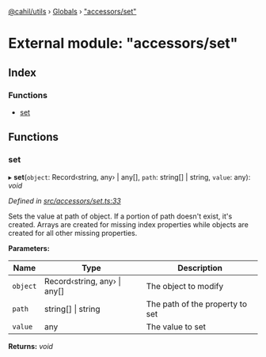 [@cahil/utils](../README.md) › [Globals](../globals.md) › ["accessors/set"](_accessors_set_.md)

# External module: "accessors/set"

## Index

### Functions

* [set](_accessors_set_.md#set)

## Functions

###  set

▸ **set**(`object`: Record‹string, any› | any[], `path`: string[] | string, `value`: any): *void*

*Defined in [src/accessors/set.ts:33](https://github.com/cahilfoley/utils/blob/22bd396/src/accessors/set.ts#L33)*

Sets the value at path of object. If a portion of path doesn't exist, it's created. Arrays are created for missing
index properties while objects are created for all other missing properties.

**Parameters:**

Name | Type | Description |
------ | ------ | ------ |
`object` | Record‹string, any› &#124; any[] | The object to modify |
`path` | string[] &#124; string | The path of the property to set |
`value` | any | The value to set   |

**Returns:** *void*
